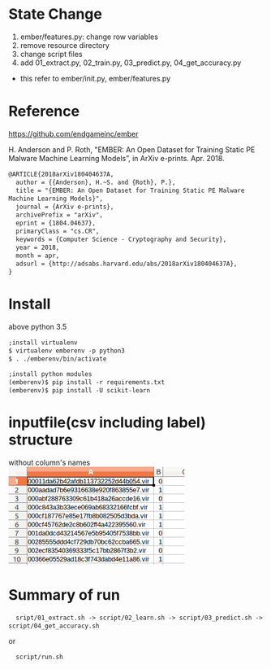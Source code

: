 # State Change
1. ember/features.py: change row variables  
2. remove resource directory
3. change script files
4. add 01_extract.py, 02_train.py, 03_predict.py, 04_get_accuracy.py
* this refer to ember/init.py, ember/features.py


# Reference
https://github.com/endgameinc/ember  

H. Anderson and P. Roth, "EMBER: An Open Dataset for Training Static PE Malware Machine Learning Models”, in ArXiv e-prints. Apr. 2018.  

```
@ARTICLE{2018arXiv180404637A,  
  author = {{Anderson}, H.~S. and {Roth}, P.},  
  title = "{EMBER: An Open Dataset for Training Static PE Malware Machine Learning Models}",  
  journal = {ArXiv e-prints},  
  archivePrefix = "arXiv",  
  eprint = {1804.04637},  
  primaryClass = "cs.CR",  
  keywords = {Computer Science - Cryptography and Security},  
  year = 2018,  
  month = apr,  
  adsurl = {http://adsabs.harvard.edu/abs/2018arXiv180404637A},  
}  
```  

# Install
above python 3.5    
```
;install virtualenv
$ virtualenv emberenv -p python3
$ . ./emberenv/bin/activate
```
  
```
;install python modules
(emberenv)$ pip install -r requirements.txt
(emberenv)$ pip install -U scikit-learn
```

# inputfile(csv including label) structure
without column's names
![traindata_label](screenshot/traindata_label.png)

# Summary of run
```
  sript/01_extract.sh -> script/02_learn.sh -> script/03_predict.sh -> script/04_get_accuracy.sh
```  
  or    

```
  script/run.sh
```
